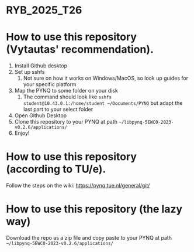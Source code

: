 # RYB_2025_T26

# How to use this repository (Vytautas' recommendation).

1. Install Github desktop 
2. Set up sshfs 
    1. Not sure on how it works on Windows/MacOS, so look up guides for your specific platform
3. Map the PYNQ to some folder on your disk
    1. The command should look like `sshfs student@10.43.0.1:/home/student ~/Documents/PYNQ` but adapt the last part to your select folder
4. Open Github Desktop
5. Clone this repository to your PYNQ at path `~/libpynq-5EWC0-2023-v0.2.6/applications/`
6. Enjoy!

# How to use this repository (according to TU/e).

Follow the steps on the wiki: https://pynq.tue.nl/general/git/

# How to use this repository (the lazy way)

Download the repo as a zip file and copy paste to your PYNQ at path `~/libpynq-5EWC0-2023-v0.2.6/applications/`